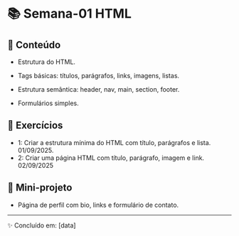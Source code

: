 # 📚 Semana-01 HTML

## 📌 Conteúdo
- Estrutura do HTML.

- Tags básicas: títulos, parágrafos, links, imagens, listas.

- Estrutura semântica: header, nav, main, section, footer.

- Formulários simples.

## 📝 Exercícios
- 1: Criar a estrutura mínima do HTML com título, parágrafos e lista. 01/09/2025.
- 2: Criar uma página HTML com título, parágrafo, imagem e link. 02/09/2025

## 🚀 Mini-projeto
- Página de perfil com bio, links e formulário de contato.

---
✨ Concluído em: [data]
